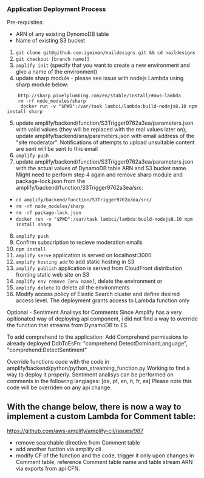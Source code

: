 ### Application Deployment Process

Pre-requisites:
 - ARN of any existing DynomoDB table
 - Name of existing S3 bucket

1. `git clone git@github.com:igeiman/naildesigns.git && cd naildesigns`
2. `git checkout [branch name]]`
3. `amplify init` (specify that you want to create a new environment and give a name of the environment)
4. update sharp module - please see issue with nodejs Lambda using sharp module below:
```
	http://sharp.pixelplumbing.com/en/stable/install/#aws-lambda
	rm -rf node_modules/sharp
	 docker run -v "$PWD":/var/task lambci/lambda:build-nodejs8.10 npm install sharp
```
5. update amplify/backend/function/S3Trigger9762a3ea/parameters.json with valid values (they will be replaced with the real values later on); update amplify/backend/sns/parameters.json with email address of the "site moderator". Notifications of attempts to upload unsuitable content are sent will be sent to this email
6. `amplify push`
7. update amplify/backend/function/S3Trigger9762a3ea/parameters.json with the actual values of DynamoDB table ARN and S3 bucket name. Might need to perform step 4 again and remove sharp module and package-lock.json from the amplify/backend/function/S3Trigger9762a3ea/src:
- `cd amplify/backend/function/S3Trigger9762a3ea/src/`
- `rm -rf node_modules/sharp`
- `rm -rf package-lock.json`
- `docker run -v "$PWD":/var/task lambci/lambda:build-nodejs8.10 npm install sharp`
8. `amplify push`
9. Confirm subscription to recieve moderation emails
10. `npm install`
9. `amplify serve`   application is served on localhost:3000
10. `amplify hosting add` to add static hosting in S3
11. `amplify publish` application is served from CloudFront distribution fronting static web site on S3
12. `amplify env remove [env name]`, delete the environment or
13. `amplify delete` to delete all the environments
11. Modify access policy of Elastic Search cluster and define desired access level. The deployment grants access to Lambda function only

Optional - Sentiment Analisys for Comments
Since Amplify has a very opitionated way of deploying api component, i did not find a way to override the function that streams from DynamoDB to ES

To add comprehend to the application:
Add Comprehend permissions to already deployed DdbToEsFn:
                "comprehend:DetectDominantLanguage",
                "comprehend:DetectSentiment"

Override functions code with the code in amplify/backend/python/python_streaming_function.py
Working to find a way to deploy it properly.
Sentiment analisys can be performed on comments in the following langiages: [de, pt, en, it, fr, es]
Please note this code will be overriden on any api change.

## With the change below, there is now a way to implement a custom Lambda for Comment table:
https://github.com/aws-amplify/amplify-cli/issues/987
- remove searchable directive from Comment table
- add another fuction via amplify cli
- modify CF of the function and the code, trigger it only upon changes in Comment table, reference Comment table name and table stream ARN via exports from api CFN.
